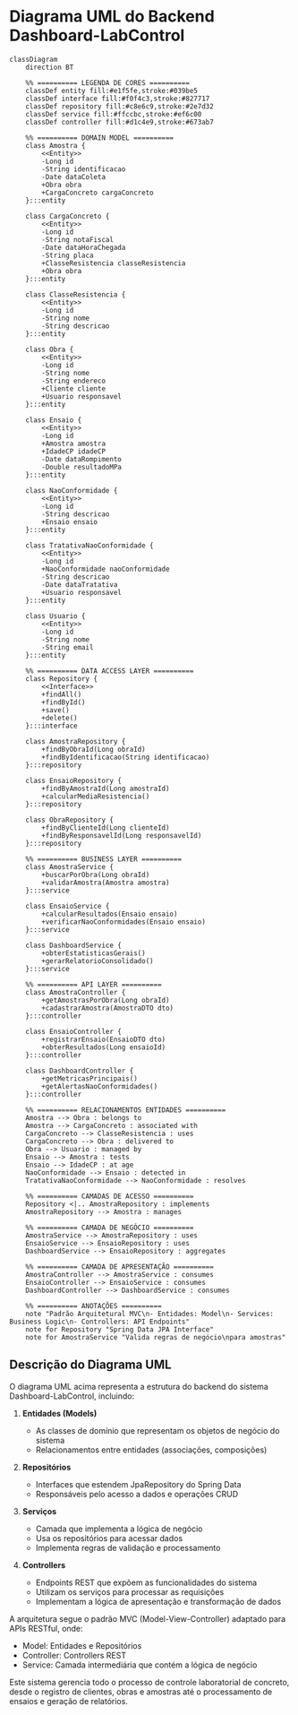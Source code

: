 # Diagrama UML do Backend Dashboard-LabControl

```mermaid
classDiagram
    direction BT
    
    %% ========== LEGENDA DE CORES ==========
    classDef entity fill:#e1f5fe,stroke:#039be5
    classDef interface fill:#f0f4c3,stroke:#827717
    classDef repository fill:#c8e6c9,stroke:#2e7d32
    classDef service fill:#ffccbc,stroke:#ef6c00
    classDef controller fill:#d1c4e9,stroke:#673ab7
    
    %% ========== DOMAIN MODEL ==========
    class Amostra {
        <<Entity>>
        -Long id
        -String identificacao
        -Date dataColeta
        +Obra obra
        +CargaConcreto cargaConcreto
    }:::entity
    
    class CargaConcreto {
        <<Entity>>
        -Long id
        -String notaFiscal
        -Date dataHoraChegada
        -String placa
        +ClasseResistencia classeResistencia
        +Obra obra
    }:::entity
    
    class ClasseResistencia {
        <<Entity>>
        -Long id
        -String nome
        -String descricao
    }:::entity
    
    class Obra {
        <<Entity>>
        -Long id
        -String nome
        -String endereco
        +Cliente cliente
        +Usuario responsavel
    }:::entity
    
    class Ensaio {
        <<Entity>>
        -Long id
        +Amostra amostra
        +IdadeCP idadeCP
        -Date dataRompimento
        -Double resultadoMPa
    }:::entity
    
    class NaoConformidade {
        <<Entity>>
        -Long id
        -String descricao
        +Ensaio ensaio
    }:::entity
    
    class TratativaNaoConformidade {
        <<Entity>>
        -Long id
        +NaoConformidade naoConformidade
        -String descricao
        -Date dataTratativa
        +Usuario responsavel
    }:::entity
    
    class Usuario {
        <<Entity>>
        -Long id
        -String nome
        -String email
    }:::entity

    %% ========== DATA ACCESS LAYER ==========
    class Repository {
        <<Interface>>
        +findAll()
        +findById()
        +save()
        +delete()
    }:::interface
    
    class AmostraRepository {
        +findByObraId(Long obraId)
        +findByIdentificacao(String identificacao)
    }:::repository
    
    class EnsaioRepository {
        +findByAmostraId(Long amostraId)
        +calcularMediaResistencia()
    }:::repository
    
    class ObraRepository {
        +findByClienteId(Long clienteId)
        +findByResponsavelId(Long responsavelId)
    }:::repository
    
    %% ========== BUSINESS LAYER ==========
    class AmostraService {
        +buscarPorObra(Long obraId)
        +validarAmostra(Amostra amostra)
    }:::service
    
    class EnsaioService {
        +calcularResultados(Ensaio ensaio)
        +verificarNaoConformidades(Ensaio ensaio)
    }:::service
    
    class DashboardService {
        +obterEstatisticasGerais()
        +gerarRelatorioConsolidado()
    }:::service

    %% ========== API LAYER ==========
    class AmostraController {
        +getAmostrasPorObra(Long obraId)
        +cadastrarAmostra(AmostraDTO dto)
    }:::controller
    
    class EnsaioController {
        +registrarEnsaio(EnsaioDTO dto)
        +obterResultados(Long ensaioId)
    }:::controller
    
    class DashboardController {
        +getMetricasPrincipais()
        +getAlertasNaoConformidades()
    }:::controller

    %% ========== RELACIONAMENTOS ENTIDADES ==========
    Amostra --> Obra : belongs to
    Amostra --> CargaConcreto : associated with
    CargaConcreto --> ClasseResistencia : uses
    CargaConcreto --> Obra : delivered to
    Obra --> Usuario : managed by
    Ensaio --> Amostra : tests
    Ensaio --> IdadeCP : at age
    NaoConformidade --> Ensaio : detected in
    TratativaNaoConformidade --> NaoConformidade : resolves
    
    %% ========== CAMADAS DE ACESSO ==========
    Repository <|.. AmostraRepository : implements
    AmostraRepository --> Amostra : manages
    
    %% ========== CAMADA DE NEGÓCIO ==========
    AmostraService --> AmostraRepository : uses
    EnsaioService --> EnsaioRepository : uses
    DashboardService --> EnsaioRepository : aggregates
    
    %% ========== CAMADA DE APRESENTAÇÃO ==========
    AmostraController --> AmostraService : consumes
    EnsaioController --> EnsaioService : consumes
    DashboardController --> DashboardService : consumes

    %% ========== ANOTAÇÕES ==========
    note "Padrão Arquitetural MVC\n- Entidades: Model\n- Services: Business Logic\n- Controllers: API Endpoints" 
    note for Repository "Spring Data JPA Interface"
    note for AmostraService "Valida regras de negócio\npara amostras"
```

## Descrição do Diagrama UML

O diagrama UML acima representa a estrutura do backend do sistema Dashboard-LabControl, incluindo:

1. **Entidades (Models)**
   - As classes de domínio que representam os objetos de negócio do sistema
   - Relacionamentos entre entidades (associações, composições)

2. **Repositórios**
   - Interfaces que estendem JpaRepository do Spring Data
   - Responsáveis pelo acesso a dados e operações CRUD

3. **Serviços**
   - Camada que implementa a lógica de negócio
   - Usa os repositórios para acessar dados
   - Implementa regras de validação e processamento

4. **Controllers**
   - Endpoints REST que expõem as funcionalidades do sistema
   - Utilizam os serviços para processar as requisições
   - Implementam a lógica de apresentação e transformação de dados

A arquitetura segue o padrão MVC (Model-View-Controller) adaptado para APIs RESTful, onde:
- Model: Entidades e Repositórios
- Controller: Controllers REST
- Service: Camada intermediária que contém a lógica de negócio

Este sistema gerencia todo o processo de controle laboratorial de concreto, desde o registro de clientes, obras e amostras até o processamento de ensaios e geração de relatórios.
